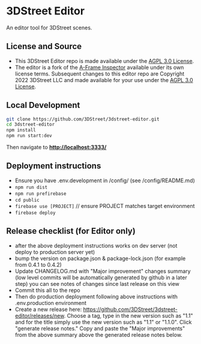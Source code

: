 # 3DStreet Editor

An editor tool for 3DStreet scenes.

## License and Source
* This 3DStreet Editor repo is made available under the [AGPL 3.0 License](LICENSE).
* The editor is a fork of the [A-Frame Inspector]() available under its own license terms. Subsequent changes to this editor repo are Copyright 2022 3DStreet LLC and made available for your use under the [AGPL 3.0 License](LICENSE).

## Local Development

```bash
git clone https://github.com/3DStreet/3dstreet-editor.git
cd 3dstreet-editor
npm install
npm run start:dev
```

Then navigate to __[http://localhost:3333/](http://localhost:3333/)__

## Deployment instructions

* Ensure you have .env.development in /config/ (see /config/README.md)
* `npm run dist`
* `npm run prefirebase`
* `cd public`
* `firebase use [PROJECT]` // ensure PROJECT matches target environment
* `firebase deploy`

## Release checklist (for Editor only)

* after the above deployment instructions works on dev server (not deploy to production server yet)
* bump the version on package.json & package-lock.json (for example from 0.4.1 to 0.4.2)
* Update CHANGELOG.md with "Major improvement" changes summary (low level commits will be automatically generated by github in a later step) you can see notes of changes since last release on this view
* Commit this all to the repo
* Then do production deployment following above instructions with .env.production environment
* Create a new release here: https://github.com/3DStreet/3dstreet-editor/releases/new. Choose a tag, type in the new version such as "1.1" and for the title simply use the new version such as "1.1" or "1.1.0". Click "generate release notes." Copy and paste the "Major improvements" from the above summary above the generated release notes below.
